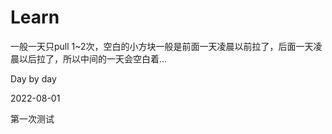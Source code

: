 # Learn
一般一天只pull 1~2次，空白的小方块一般是前面一天凌晨以前拉了，后面一天凌晨以后拉了，所以中间的一天会空白着...

Day by day

2022-08-01

第一次测试
